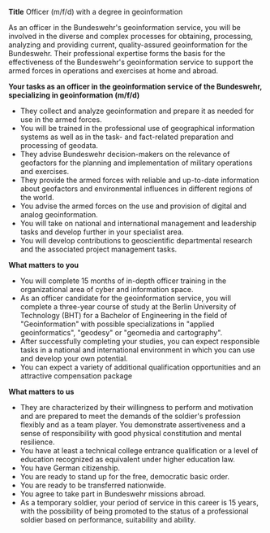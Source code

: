 **Title**
Officer (m/f/d) with a degree in geoinformation

As an officer in the Bundeswehr's geoinformation service, you will be involved in the diverse and complex processes for obtaining, processing, analyzing and providing current, quality-assured geoinformation for the Bundeswehr. Their professional expertise forms the basis for the effectiveness of the Bundeswehr's geoinformation service to support the armed forces in operations and exercises at home and abroad.

**Your tasks as an officer in the geoinformation service of the Bundeswehr, specializing in geoinformation (m/f/d)**

-	They collect and analyze geoinformation and prepare it as needed for use in the armed forces.
-	You will be trained in the professional use of geographical information systems as well as in the task- and fact-related preparation and processing of geodata.
-	They advise Bundeswehr decision-makers on the relevance of geofactors for the planning and implementation of military operations and exercises.
-	They provide the armed forces with reliable and up-to-date information about geofactors and environmental influences in different regions of the world.
-	You advise the armed forces on the use and provision of digital and analog geoinformation.
-	You will take on national and international management and leadership tasks and develop further in your specialist area.
-	You will develop contributions to geoscientific departmental research and the associated project management tasks.

**What matters to you**

-	You will complete 15 months of in-depth officer training in the organizational area of cyber and information space.
-	As an officer candidate for the geoinformation service, you will complete a three-year course of study at the Berlin University of Technology (BHT) for a Bachelor of Engineering in the field of "Geoinformation" with possible specializations in "applied geoinformatics", "geodesy" or "geomedia and cartography".
-	After successfully completing your studies, you can expect responsible tasks in a national and international environment in which you can use and develop your own potential.
-	You can expect a variety of additional qualification opportunities and an attractive compensation package

**What matters to us**

-	They are characterized by their willingness to perform and motivation and are prepared to meet the demands of the soldier's profession flexibly and as a team player. You demonstrate assertiveness and a sense of responsibility with good physical constitution and mental resilience.
-	You have at least a technical college entrance qualification or a level of education recognized as equivalent under higher education law.
-	You have German citizenship.
-	You are ready to stand up for the free, democratic basic order.
-	You are ready to be transferred nationwide.
-	You agree to take part in Bundeswehr missions abroad.
-	As a temporary soldier, your period of service in this career is 15 years, with the possibility of being promoted to the status of a professional soldier based on performance, suitability and ability.
